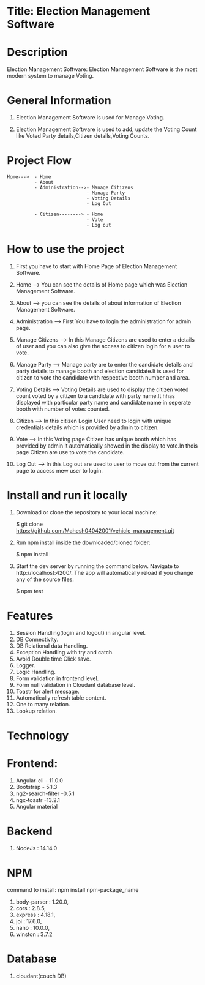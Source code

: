# Title: Election Management Software

# Description

Election Management Software:
Election Management Software is the most modern system to manage Voting. 
# General Information

1.  Election Management Software is used for Manage Voting.

2.  Election Management Software is used to add, update the Voting Count like Voted Party details,Citizen details,Voting Counts.

# Project Flow

    Home--->  - Home
              - About
              - Administration-->- Manage Citizens
                                 - Manage Party
                                 - Voting Details
                                 - Log Out

              - Citizen--------> - Home
                                 - Vote
                                 - Log out 

# How to use the project

1.  First you have to start with Home Page of Election Management Software.

2.  Home --> You can see the details of Home page which was Election Management Software.

3.  About --> you can see the details of about information of Election Management Software.

4.  Administration --> First You have to login the administration for admin page.

5.  Manage Citizens --> In this Manage Citizens are used to enter a details of user and you can also give the access to citizen login for a user to vote.

6.  Manage Party --> Manage party are to enter the candidate details and party details to manage booth and election candidate.It is used for citizen to vote the candidate with respective booth number and area.

7.  Voting Details --> Voting Details are used to display the citizen voted count voted by a citizen to a candidate with party name.It hhas displayed with particular party name and candidate name in seperate booth with number of votes counted.

8.  Citizen --> In this citizen Login User need to login with unique credentials details which is provided by admin to citizen.

9.  Vote --> In this Voting page Citizen has unique booth which has provided by admin it automatically showed in the display to vote.In thois page Citizen are use to vote the candidate.

10. Log Out --> In this Log out are used to user to move out from the current page to access mew user to login.

# Install and run it locally

1.  Download or clone the repository to your local machine:

    $ git clone https://github.com/Mahesh04042001/vehicle_management.git

2.  Run npm install inside the downloaded/cloned folder:

    $ npm install

3.  Start the dev server by running the command below. Navigate to http://localhost:4200/.
    The app will automatically reload if you change any of the source files.

    $ npm test

# Features

1. Session Handling(login and logout) in angular level.
2. DB Connectivity.
3. DB Relational data Handling.
4. Exception Handling with try and catch.
5. Avoid Double time Click save.
6. Logger.
7. Logic Handling.
8. Form validation in frontend level.
9. Form null validation in Cloudant database level.
10. Toastr for alert message.
11. Automatically refresh table content.
12. One to many relation.
13. Lookup relation.


# Technology

# Frontend:

1. Angular-cli - 11.0.0
2. Bootstrap - 5.1.3
3. ng2-search-filter -0.5.1
4. ngx-toastr -13.2.1
5. Angular material

# Backend

1. NodeJs : 14.14.0

# NPM

command to install: npm install npm-package_name

1. body-parser : 1.20.0,
2. cors : 2.8.5,
3. express : 4.18.1,
4. joi : 17.6.0,
5. nano : 10.0.0,
6. winston : 3.7.2

# Database

1. cloudant(couch DB)